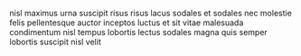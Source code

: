 nisl maximus urna suscipit risus risus lacus sodales et sodales nec molestie
felis pellentesque auctor inceptos luctus et sit vitae malesuada condimentum
nisl tempus lobortis lectus sodales magna quis semper lobortis suscipit nisl
velit